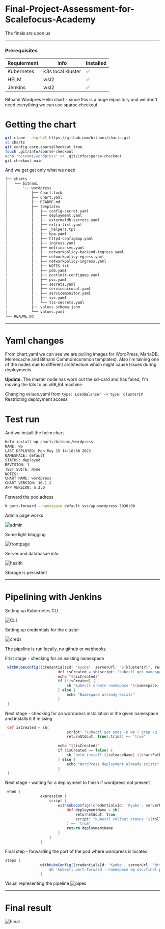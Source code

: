 # Final-Project-Assessment-for-Scalefocus-Academy
The finals are upon us

---
### Prerequisites

| Requierment| info              | Installed  |
| ---------- | ----------------- | --- |
| Kubernetes | k3s local kluster | ✅  |
| HELM       | wsl2              | ✅  |
| Jenkins    | wsl2              | ✅  |

Bitnami Wordpres Helm chart - since this is a huge repository and we don't need everything we can use sparse checkout
# Getting the chart
```bash
git clone --depth=1 https://github.com/bitnami/charts.git
cd charts
git config core.sparseCheckout true
touch .git/info/sparse-checkout
echo "bitnami/wordpress" >> .git/info/sparse-checkout
git checkout main

```

And we get get only what we need
```bash
├── charts
│   └── bitnami
│       └── wordpress
│           ├── Chart.lock
│           ├── Chart.yaml
│           ├── README.md
│           ├── templates
│           │   ├── config-secret.yaml
│           │   ├── deployment.yaml
│           │   ├── externaldb-secrets.yaml
│           │   ├── extra-list.yaml
│           │   ├── _helpers.tpl
│           │   ├── hpa.yaml
│           │   ├── httpd-configmap.yaml
│           │   ├── ingress.yaml
│           │   ├── metrics-svc.yaml
│           │   ├── networkpolicy-backend-ingress.yaml
│           │   ├── networkpolicy-egress.yaml
│           │   ├── networkpolicy-ingress.yaml
│           │   ├── NOTES.txt
│           │   ├── pdb.yaml
│           │   ├── postinit-configmap.yaml
│           │   ├── pvc.yaml
│           │   ├── secrets.yaml
│           │   ├── serviceaccount.yaml
│           │   ├── servicemonitor.yaml
│           │   ├── svc.yaml
│           │   └── tls-secrets.yaml
│           ├── values.schema.json
│           └── values.yaml
└── README.md

```
---
# Yaml changes 
From chart.yaml we can see we are pulling images for WordPress, MariaDB, Memecache and Bitnami Common(common templates).
Also i'm taining one of the nodes due to different architecture which might cause Issues during deployments

**Update:** The master node has worn out the sd-card and has failed, I'm moving the k3s to an x86_64 machine


Changing values.yaml from ```type: LoadBalancer -> type: ClusterIP```
Restricting deployment access

# Test run
And we install the helm chart
```bash
helm install wp charts/bitnami/wordpress
NAME: wp
LAST DEPLOYED: Mon May 15 14:18:38 2023
NAMESPACE: default
STATUS: deployed
REVISION: 1
TEST SUITE: None
NOTES:
CHART NAME: wordpress
CHART VERSION: 16.1.2
APP VERSION: 6.2.0
```

Forward the pod adress 
```bash
k port-forward --namespace default svc/wp-wordpress 3030:80
```

Admin page works

![admin](imgs/Admin.png)

Some light blogging 

![frontpage](imgs/Hello.png)

Server and databasae info

![health](imgs/health%20check.png)

Storage is persistent 


---

# Pipelining with Jenkins

Setting up Kubernetes CLI

![CLI](imgs/KubeCli.png)

Setting up credentials for the cluster

![creds](imgs/creds.png)

The pipeline is run locally, no github or webhooks

Frist stage - checking for an existing namespace


```groovy
 withKubeConfig([credentialsId: 'Kyube', serverUrl: "${klusterIP}", restrictKubeConfigAccess : true ]) {
                        def isCreated = sh(script: "kubectl get namespaces | grep -q '${namespace}'&& echo true || echo false", returnStdout: true).trim() == 'true'
                        echo "${isCreated}"
                        if (!isCreated) {
                            sh "kubectl create namespace '${namespace}'"
                        } else {
                            echo "Namespace already exists"
                        }
 }
```

Next stage - checking for an wordpress installation in the given namespace and installs it if missing
```groovy
 def isCreated = sh(
                            script: "kubectl get pods -n wp | grep -q '${podName}' && echo true || echo false",
                            returnStdout: true).trim() == 'true'
                            
                        echo "${isCreated}"
                        if (isCreated == false) {
                            sh "helm install ${releaseName} ${chartPath} --namespace ${namespace}"
                        } else {
                            echo "WordPress deployment already exists"
                        }
 }
```

Next stage - waiting for a deployment to finish if wordpress not present 
```groovy
 when {
                expression {
                    script {
                        withKubeConfig([credentialsId: 'Kyube', serverUrl: "${klusterIP}"]) {
                            def deploymentName = sh(
                                returnStdout: true,
                                script: "kubectl rollout status '${rolloutName}' -n wp | grep -q 'successfully' && echo true || echo false"
                            ) == 'true'
                            return deploymentName
                        }
                    }
                }
```


Final step - forwarding the port of the pod where wordpress is located
```groovy
steps {
                withKubeConfig([credentialsId: 'Kyube', serverUrl: 'https://127.0.0.1:6443']) {
                    sh 'kubectl port-forward --namespace wp svc/final-project-wp-scalefocus-wordpress 6060:80'
                }
```

Visual representing the pipeline
![pipes](imgs/Pipeline.png)

---

# Final result
![Final](imgs/Final.png)

